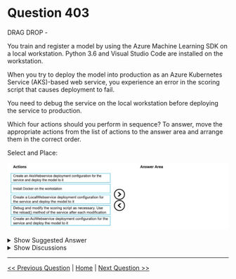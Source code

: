 # Question 403

DRAG DROP -

You train and register a model by using the Azure Machine Learning SDK on a local workstation. Python 3.6 and Visual Studio Code are installed on the workstation.

When you try to deploy the model into production as an Azure Kubernetes Service (AKS)-based web service, you experience an error in the scoring script that causes deployment to fail.

You need to debug the service on the local workstation before deploying the service to production.

Which four actions should you perform in sequence? To answer, move the appropriate actions from the list of actions to the answer area and arrange them in the correct order.

Select and Place:

![Question Image](../images/q403_q_0040700001.jpg)

<details>
  <summary>Show Suggested Answer</summary>

<img src="../images/q403_ans_0_0040800001.jpg" alt="Answer Image"><br>

<p>Step 1: Install Docker on the workstation</p>
<p>Prerequisites include having a working Docker installation on your local system.</p>
<p>Build or download the dockerfile to the compute node.</p>
<p>Step 2: Create an AksWebservice deployment configuration and deploy the model to it</p>
<p>To deploy a model to Azure Kubernetes Service, create a deployment configuration that describes the compute resources needed.</p>
<p># If deploying to a cluster configured for dev/test, ensure that it was created with enough</p>
<p># cores and memory to handle this deployment configuration. Note that memory is also used by</p>
<p># things such as dependencies and AML components.</p>
<p>deployment_config = AksWebservice.deploy_configuration(cpu_cores = 1, memory_gb = 1) service = Model.deploy(ws, &quot;myservice&quot;, [model], inference_config, deployment_config, aks_target) service.wait_for_deployment(show_output = True) print(service.state) print(service.get_logs())</p>
<p>Step 3: Create a LocalWebservice deployment configuration for the service and deploy the model to it</p>
<p>To deploy locally, modify your code to use LocalWebservice.deploy_configuration() to create a deployment configuration. Then use Model.deploy() to deploy the service.</p>
<p>Step 4: Debug and modify the scoring script as necessary. Use the reload() method of the service after each modification.</p>
<p>During local testing, you may need to update the score.py file to add logging or attempt to resolve any problems that you&#x27;ve discovered. To reload changes to the score.py file, use reload(). For example, the following code reloads the script for the service, and then sends data to it.</p>
<p>Incorrect Answers:</p>
<p>✑ AciWebservice: The types of web services that can be deployed are LocalWebservice, which will deploy a model locally, and AciWebservice and</p>
<p>AksWebservice, which will deploy a model to Azure Container Instances (ACI) and Azure Kubernetes Service (AKS), respectively.</p>
<p>Reference:</p>
<p>https://docs.microsoft.com/en-us/azure/machine-learning/how-to-deploy-azure-kubernetes-service https://docs.microsoft.com/en-us/azure/machine-learning/how-to-troubleshoot-deployment-local</p>

</details>

<details>
  <summary>Show Discussions</summary>

<blockquote><p><strong>JTWang</strong> <code>(Mon 24 Apr 2023 05:39)</code> - <em>Upvotes: 33</em></p><p>My answer:
1.Install Docker on the workstation
Create a LocalWebservice deployment configuration for the service and deploy the mode to it
3.Debug and modify the scroing script as necessary. use the reload() method of the service after earch modification.
4.Creae an AksWebservice deployment configuration for the service and deploy the model to it

https://learn.microsoft.com/en-us/azure/machine-learning/how-to-deploy-managed-online-endpoints?tabs=python</p></blockquote>

<blockquote><p><strong>deyoz</strong> <code>(Tue 06 Aug 2024 02:11)</code> - <em>Upvotes: 3</em></p><p>I agree with this answer but i want to know if the following sequence is also correct:
1. Create localwebservice
2. debug and modify the scoring script
3. install docker
4. Create Akswebserice</p></blockquote>
<blockquote><p><strong>chevyli</strong> <code>(Wed 08 Mar 2023 04:01)</code> - <em>Upvotes: 8</em></p><p>Logically, &quot;Create AksWebService&quot; should be the last step.</p></blockquote>
<blockquote><p><strong>Johlec</strong> <code>(Fri 21 Apr 2023 14:46)</code> - <em>Upvotes: 2</em></p><p>agree with you, you redeploy to aks after finished to debug.</p></blockquote>
<blockquote><p><strong>phdykd</strong> <code>(Wed 23 Aug 2023 23:43)</code> - <em>Upvotes: 2</em></p><p>Install Docker on the workstation 
Create a LocalWebservice deployment configuration for the service and deploy the model to it (C)
Debug and modify the scoring script as necessary. Use the reload() method of the service after each modification 
Create an AksWebservice deployment configuration and deploy the model to it</p></blockquote>

</details>

---

[<< Previous Question](question_402.md) | [Home](../index.md) | [Next Question >>](question_404.md)
